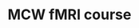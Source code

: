 ---
title: "MCW fMRI course"
project_id: 
date: 
conference_id: ""
presenters:
   - peter_bandettini
summary: "<p>MCW fMRI course, Milwaukee, WI</p>"
file: /assets/presentations/T143.ppt
filename: T143.ppt
layout: presentation
---